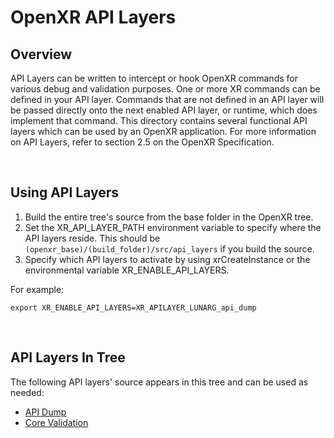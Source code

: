 # OpenXR API Layers

<!--
Copyright (c) 2017-2023, The Khronos Group Inc.

SPDX-License-Identifier: CC-BY-4.0
-->

## Overview

API Layers can be written to intercept or hook OpenXR commands for various
debug and validation purposes.
One or more XR commands can be defined in your API layer.
Commands that are not defined in an API layer will be passed directly onto
the next enabled API layer, or runtime, which does implement that
command.
This directory contains several functional API layers which can be used by
an OpenXR application.
For more information on API Layers, refer to section 2.5 on the OpenXR
Specification.

<br/>

## Using API Layers

1. Build the entire tree's source from the base folder in the OpenXR tree.
2. Set the XR\_API\_LAYER\_PATH environment variable to specify where the API
layers reside.  This should be
```(openxr_base)/(build_folder)/src/api_layers``` if you build the source.
3. Specify which API layers to activate by using xrCreateInstance or the
environmental variable XR\_ENABLE\_API\_LAYERS.

For example:
```
export XR_ENABLE_API_LAYERS=XR_APILAYER_LUNARG_api_dump
```

<br/>

## API Layers In Tree

The following API layers' source appears in this tree and can be used
as needed:
* [API Dump](README_api_dump.md)
* [Core Validation](README_core_validation.md)
